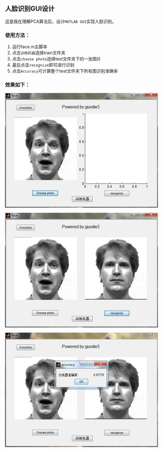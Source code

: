 ## 人脸识别GUI设计

这是我在理解PCA算法后，设计`MATLAB GUI`实现人脸识别。

### 使用方法：

1. 运行face.m主脚本
2. 点击`训练机器`选择train文件夹
3. 点击`choose photo`选择test文件夹下的一张图片
4. 最后点击`recognize`即可进行识别
5. 点击`Accuracy`可计算整个test文件夹下所有图识别准确率

### 效果如下：

![](./photo/1.jpg)

![](./photo/2.jpg)

![](./photo/3.jpg)